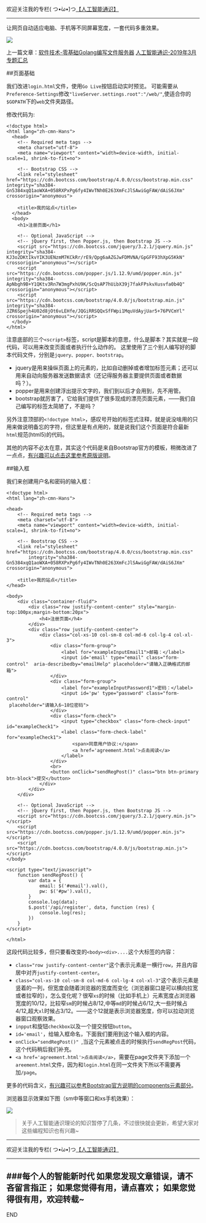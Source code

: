 欢迎关注我的专栏( つ•̀ω•́)つ[【人工智能通识】](https://www.jianshu.com/c/e9a7b7b7024d)

---

让网页自动适应电脑、手机等不同屏幕宽度，一套代码多重效果。

![](imgs/4324074-acdf9fb964b42f8b.png?imageMogr2/auto-orient/strip%7CimageView2/2/w/1240)


上一篇文章：[软件技术-零基础Golang编写文件服务器](https://www.jianshu.com/p/912d50db2623)
[人工智能通识-2019年3月专题汇总](https://www.jianshu.com/p/72685b77cfff)


##页面基础

我们改进`login.html`文件，使用`Go Live`按钮启动实时预览。
可能需要从`Preference-Settings`修改`"liveServer.settings.root":"/web/"`,使适合你的`$GOPATH`下的`web`文件夹路径。

修改代码为:
```
<!doctype html>
<html lang="zh-cmn-Hans">
  <head>
    <!-- Required meta tags -->
    <meta charset="utf-8">
    <meta name="viewport" content="width=device-width, initial-scale=1, shrink-to-fit=no">

    <!-- Bootstrap CSS -->
    <link rel="stylesheet" href="https://cdn.bootcss.com/bootstrap/4.0.0/css/bootstrap.min.css" integrity="sha384-Gn5384xqQ1aoWXA+058RXPxPg6fy4IWvTNh0E263XmFcJlSAwiGgFAW/dAiS6JXm" crossorigin="anonymous">

    <title>我的站点</title>
  </head>
  <body>
    <h1>注册页面</h1>

    <!-- Optional JavaScript -->
    <!-- jQuery first, then Popper.js, then Bootstrap JS -->
    <script src="https://cdn.bootcss.com/jquery/3.2.1/jquery.min.js" integrity="sha384-KJ3o2DKtIkvYIK3UENzmM7KCkRr/rE9/Qpg6aAZGJwFDMVNA/GpGFF93hXpG5KkN" crossorigin="anonymous"></script>
    <script src="https://cdn.bootcss.com/popper.js/1.12.9/umd/popper.min.js" integrity="sha384-ApNbgh9B+Y1QKtv3Rn7W3mgPxhU9K/ScQsAP7hUibX39j7fakFPskvXusvfa0b4Q" crossorigin="anonymous"></script>
    <script src="https://cdn.bootcss.com/bootstrap/4.0.0/js/bootstrap.min.js" integrity="sha384-JZR6Spejh4U02d8jOt6vLEHfe/JQGiRRSQQxSfFWpi1MquVdAyjUar5+76PVCmYl" crossorigin="anonymous"></script>
  </body>
</html>
```

注意底部的三个`<script>`标签，script是脚本的意思，什么是脚本？其实就是一段代码，可以用来改变页面或者执行什么动作的。
这里使用了三个别人编写好的脚本代码文件，分别是`jquery、popper、bootstrap`。
- jquery是用来操纵页面上的元素的，比如自动删掉或者增加标签元素；还可以用来自动向服务器发送数据请求（还记得服务器主要提供页面或者数据吗？）。
- popper是用来创建浮出提示文字的，我们到以后才会用到，先不用管。
- bootstrap就厉害了，它给我们提供了很多现成的漂亮页面元素，——我们自己编写的标签太简陋了，不是吗？

另外注意顶部的`<!doctype html>`，感叹号开始的标签式注释，就是说没啥用的只用来做说明备忘的字符，但这里是有点用的，就是说我们这个页面是符合最新`html`规范(html5)的代码。

其他的内容不必太在意，其实这个代码是来自Bootstrap官方的模板，稍微改进了一点点，[有兴趣可以点击这里参考原版说明](https://v4.bootcss.com/docs/4.0/getting-started/introduction/)。


##输入框

我们来创建用户名和密码的输入框：
```
<!doctype html>
<html lang="zh-cmn-Hans">

<head>
    <!-- Required meta tags -->
    <meta charset="utf-8">
    <meta name="viewport" content="width=device-width, initial-scale=1, shrink-to-fit=no">

    <!-- Bootstrap CSS -->
    <link rel="stylesheet" href="https://cdn.bootcss.com/bootstrap/4.0.0/css/bootstrap.min.css"
        integrity="sha384-Gn5384xqQ1aoWXA+058RXPxPg6fy4IWvTNh0E263XmFcJlSAwiGgFAW/dAiS6JXm" crossorigin="anonymous">

    <title>我的站点</title>
</head>

<body>
    <div class="container-fluid">
        <div class="row justify-content-center" style="margin-top:100px;margin-bottom:20px">
            <h4>注册页面</h4>
        </div>
        <div class="row justify-content-center">
            <div class="col-xs-10 col-sm-8 col-md-6 col-lg-4 col-xl-3">
                <div class="form-group">
                    <label for="exampleInputEmail1">邮箱：</label>
                    <input id='email' type="email" class="form-control"  aria-describedby="emailHelp" placeholder="请输入正确格式的邮箱">
                </div>
                <div class="form-group">
                    <label for="exampleInputPassword1">密码：</label>
                    <input id='pw' type="password" class="form-control" 
 placeholder="请输入6~18位密码">
                </div>
                <div class="form-check">
                    <input type="checkbox" class="form-check-input" id="exampleCheck1">
                    <label class="form-check-label" for="exampleCheck1">
                        <span>同意用户协议:</span>
                        <a href='agreement.html'>点击阅读</a>
                    </label>
                </div>
                <br>
                <button onClick="sendRegPost()" class="btn btn-primary btn-block">提交</button>
            </div>
        </div>
    </div>

    <!-- Optional JavaScript -->
    <!-- jQuery first, then Popper.js, then Bootstrap JS -->
    <script src="https://cdn.bootcss.com/jquery/3.2.1/jquery.min.js"></script>
    <script src="https://cdn.bootcss.com/popper.js/1.12.9/umd/popper.min.js"></script>
    <script src="https://cdn.bootcss.com/bootstrap/4.0.0/js/bootstrap.min.js"></script>
</body>

<script type="text/javascript">
    function sendRegPost() {
        var data = {
            email: $('#email').val(),
            pw: $('#pw').val(),
        }
        console.log(data);
        $.post('/api/register', data, function (res) {
            console.log(res);
        })
    }
</script>

</html>
```

这段代码比较多，但只要看改变的`<body><div>....`这个大标签的内容：
- `class="row justify-content-center"`这个表示元素是一横行`row`，并且内容居中对齐`justify-content-center`。
- `class="col-xs-10 col-sm-8 col-md-6 col-lg-4 col-xl-3"`这个表示元素是竖着的一列，但宽度会随着浏览器的宽度而变化（浏览器窗口是可以横向拉宽或者拉窄的），怎么变化呢？很窄`xs`的时候（比如手机上）元素宽度占浏览器宽度的10/12，比较窄`sm`的时候占8/12,中等`md`的时候占6/12,大一些时候占4/12,超大`xl`时候占3/12。——这个12就是表示浏览器宽度，你可以拉动浏览器窗口观察效果。
- `inpput`和旋钮`checkbox`以及一个提交按钮`button`。
- `id='email'`，给输入框命名，下面我们要用到这个输入框的内容。
- `onClick="sendRegPost()" `,当这个元素被点击的时候执行`sendRegPost`代码，这个代码稍后我们补充。
- `<a href='agreement.html'>点击阅读</a>`，需要在page文件夹下添加一个`areement.html`文件，因为和`login.html`在同一文件夹下所以不需要再加`/page`。

更多的代码含义，[有兴趣可以参考Bootstrap官方说明的components元素部分](https://v4.bootcss.com/docs/4.0/components/alerts/)。

浏览器显示效果如下图（sm中等窗口和xs手机效果）：

![](imgs/4324074-96eaae750663a8d4.png?imageMogr2/auto-orient/strip%7CimageView2/2/w/1240)



> 关于人工智能通识理论的知识暂停了几条，不过很快就会更新，希望大家对这些编程知识也有兴趣~

---
欢迎关注我的专栏( つ•̀ω•́)つ[【人工智能通识】](https://www.jianshu.com/c/e9a7b7b7024d)

---
###每个人的智能新时代
如果您发现文章错误，请不吝留言指正；
如果您觉得有用，请点喜欢；
如果您觉得很有用，欢迎转载~
---
END